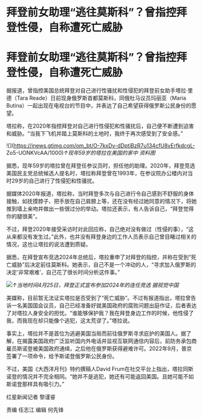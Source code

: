 # 拜登前女助理“逃往莫斯科”？曾指控拜登性侵，自称遭死亡威胁

# 拜登前女助理“逃往莫斯科”？曾指控拜登性侵，自称遭死亡威胁

据报道，曾指控美国总统拜登对自己进行性骚扰和性侵犯的拜登前女助手塔拉·里德（Tara Reade）日前现身俄罗斯首都莫斯科，同俄杜马议员玛丽亚（Maria
Butina）一起出现在电视台的节目中，并表达了自己希望获得俄罗斯公民身份的愿望。

塔拉称，在2020年指控拜登对自己进行性侵犯和性骚扰后，自己便不断遭到迫害和威胁。“当我下飞机并踏上莫斯科的土地时，我终于再次感受到了安全感。”

![](https://inews.gtimg.com/om_bt/O-7kxDv-dDptiBzR7u134cfU8vErfkdcgL-
Zo5-UONKVcAA/1000)_↑现年59岁的塔拉在美国的家中 资料图_

据悉，现年59岁的塔拉曾在拜登任参议员时，担任他的助理。2020年，拜登竞选美国民主党总统候选人提名时，塔拉称拜登曾在1993年，在参议院办公楼内对当时29岁的自己进行了性侵犯和性骚扰。

据媒体2020年报道，塔拉称，当时拜登多次与自己进行令自己感到不舒服的身体接触，如抚摸脖子、把手放在自己肩膀上等，还在没有经过她同意的情况下，将她推到墙上亲吻并做出一些很过分的举动。塔拉还表示，有人告诉自己，“拜登觉得你的腿很美”。

不过，拜登2020年接受采访时对此回应称，自己绝对没有做过（性侵的事），“这从来都没有发生过。”此外，也并没有拜登身边的工作人员表示自己曾目睹过相关的情况，这也让塔拉的说法遭到质疑。

据悉，在拜登宣布竞选2024年总统后，塔拉重申了对拜登的指控，并称在受到“死亡威胁”后决定前往莫斯科。她表示，自己不是一个冲动的人，“寻求加入俄罗斯的决定‘非常艰难’，自己花了很长时间分析这件事。”

![](https://inews.gtimg.com/om_bt/OS0M7v2AeaCwP4dJyC3xtOxVZNseQoD-02vGNXUJ8z_ysAA/1000)_↑当地时间4月25日，拜登正式宣布参加2024年的连任竞选
据视觉中国_

美媒称，目前暂无法证实塔拉是否受到了“死亡威胁”。不过有报道指出，塔拉曾告诉一名美国国会议员，自己已经准备好就美国政府的腐败问题出庭作证，后者表达了对塔拉人身安全的担忧。“谁能够保护我？我在拜登身边工作的时候，他性侵了我，而我现在却只能像个逃犯，这太荒谬了。”塔拉说。

事实上，塔拉并不是首位为逃避美国当局而前往俄罗斯寻求庇护的美国人。据了解，在揭露美国政府广泛监听国内外电话并监视互联网通信内容后，前防务承包商雇员斯诺登被美国政府通缉，之后他在俄罗斯获得避难许可。2022年9月，普京签署了一项命令，给予斯诺登俄罗斯公民身份。

不过，美国《大西洋月刊》特约撰稿人David
Frum在社交平台上指出，塔拉同斯诺登的情况并不完全相同。“她并不是逃犯，她还有可能返回美国。且她可能不如斯诺登那样具有吸引力。”

红星新闻记者 黎谨睿

责编 任志江 编辑 何先锋

